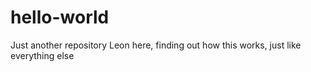 # hello-world
Just another repository
Leon here, finding out how this works, just like everything else
